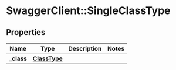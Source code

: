 # SwaggerClient::SingleClassType

## Properties
Name | Type | Description | Notes
------------ | ------------- | ------------- | -------------
**_class** | [**ClassType**](ClassType.md) |  | 

